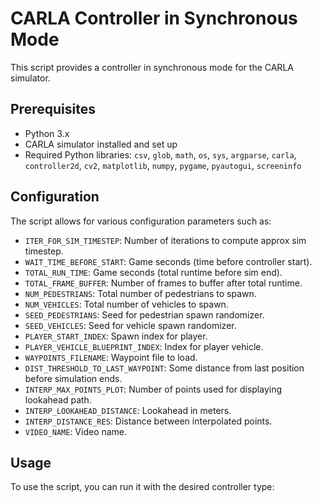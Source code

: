 # CARLA Controller in Synchronous Mode

This script provides a controller in synchronous mode for the CARLA simulator.

## Prerequisites

- Python 3.x
- CARLA simulator installed and set up
- Required Python libraries: `csv`, `glob`, `math`, `os`, `sys`, `argparse`, `carla`, `controller2d`, `cv2`, `matplotlib`, `numpy`, `pygame`, `pyautogui`, `screeninfo`

## Configuration

The script allows for various configuration parameters such as:

- `ITER_FOR_SIM_TIMESTEP`: Number of iterations to compute approx sim timestep.
- `WAIT_TIME_BEFORE_START`: Game seconds (time before controller start).
- `TOTAL_RUN_TIME`: Game seconds (total runtime before sim end).
- `TOTAL_FRAME_BUFFER`: Number of frames to buffer after total runtime.
- `NUM_PEDESTRIANS`: Total number of pedestrians to spawn.
- `NUM_VEHICLES`: Total number of vehicles to spawn.
- `SEED_PEDESTRIANS`: Seed for pedestrian spawn randomizer.
- `SEED_VEHICLES`: Seed for vehicle spawn randomizer.
- `PLAYER_START_INDEX`: Spawn index for player.
- `PLAYER_VEHICLE_BLUEPRINT_INDEX`: Index for player vehicle.
- `WAYPOINTS_FILENAME`: Waypoint file to load.
- `DIST_THRESHOLD_TO_LAST_WAYPOINT`: Some distance from last position before simulation ends.
- `INTERP_MAX_POINTS_PLOT`: Number of points used for displaying lookahead path.
- `INTERP_LOOKAHEAD_DISTANCE`: Lookahead in meters.
- `INTERP_DISTANCE_RES`: Distance between interpolated points.
- `VIDEO_NAME`: Video name.

## Usage

To use the script, you can run it with the desired controller type:

